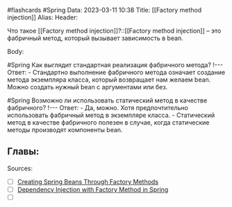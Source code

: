 #flashcards #Spring 
Data: 2023-03-11 10:38
Title: [[Factory method injection]]
Alias:
Header:

Что такое [[Factory method injection]]?::[[Factory method injection]] – это фабричный метод, который вызывает зависимость в bean.
<!--SR:!2023-11-03,10,390-->


Body:

#Spring 
Как выглядит стандартная реализация фабричного метода?
!---
Ответ:
	- Стандартно выполнение фабричного метода означает создание метода экземпляра класса, который возвращает нам желаем bean. Можно создать нужный bean с аргументами или без.
<!--SR:!2023-11-03,10,250-->


#Spring 
Возможно ли использовать статический метод в качестве фабричного?
!---
Ответ:
	- Да, можно. Хотя предпочтительно использовать фабричный метод в экземпляре класса.
	- Статический метод в качестве фабричного полезен в случае, когда статические методы производят компоненты bean.
<!--SR:!2023-11-01,6,384-->



Главы:
-


Sources:
- [ ] [Creating Spring Beans Through Factory Methods](https://www.baeldung.com/spring-beans-factory-methods)
- [ ] [Dependency Injection with Factory Method in Spring](https://www.javatpoint.com/dependency-injection-with-factory-method)
- [ ] []()

